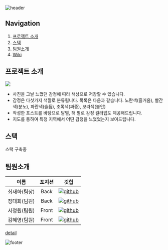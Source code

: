 ![header](https://capsule-render.vercel.app/api?type=waving&color=0:683087,25:9c2835,50:eee44a,75:67985c,100:2482c2&height=300&section=header&text=Memory-It&fontSize=90&fontColor=FCFCFC)


## Navigation
1. [프로젝트 소개](#프로젝트-소개)   
2. [스택](#스택)   
3. [팀원소개](#팀원소개)    
4. [Wiki](https://github.com/codestates/im34project10/wiki)

## 프로젝트 소개
![](https://cdn.discordapp.com/attachments/924936549395750985/925241446292942848/memory-it-removebg-preview.png)

+ 사진을 그날 느꼈던 감정에 따라 색상으로 저장할 수 있습니다.
+ 감정은 다섯가지 색깔로 분류됩니다. 목록은 다음과 같습니다. 노란색(즐거움), 빨간색(분노), 파란색(슬픔), 초록색(짜증), 보라색(불안)
+ 작성한 포스트를 바탕으로 달별, 해 별로 감정 컬러맵도 제공해드립니다. 
+ 지도를 통하여 특정 지역에서 어떤 감정을 느꼈었는지 보여드립니다.

## 스택
스택 구축중

## 팀원소개
|이름|포지션|깃헙|
|:---:|:---:|:---:|
|최재하(팀장)|Back|[![github](https://img.shields.io/badge/최재하-181717?style=flat-square&logo=GitHub&logoColor=white)](https://github.com/cjhmoves33)|
|정대희(팀원)|Back|[![github](https://img.shields.io/badge/정대희-181717?style=flat-square&logo=GitHub&logoColor=white)](https://github.com/jres1007)|
|서정원(팀원)|Front|[![github](https://img.shields.io/badge/서정원-181717?style=flat-square&logo=GitHub&logoColor=white)](https://github.com/rkems0122)|
|김혜영(팀원)|Front|[![github](https://img.shields.io/badge/김혜영-181717?style=flat-square&logo=GitHub&logoColor=white)](https://github.com/hit-that-drum)|


[detail](https://github.com/codestates/Memory-It/wiki/Work-Log)


![footer](https://capsule-render.vercel.app/api?section=footer&type=waving&reversal=true&color=0:683087,25:9c2835,50:eee44a,75:67985c,100:2482c2&height=300&fontColor=FCFCFC)
